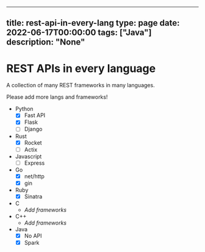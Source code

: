 
---
title: rest-api-in-every-lang
type: page
date: 2022-06-17T00:00:00
tags: ["Java"]
description: "None"
---


# REST APIs in every language
A collection of many REST frameworks in many languages.

Please add more langs and frameworks!

- Python
	- [x] Fast API
	- [x] Flask
	- [ ] Django
- Rust
	- [x] Rocket
	- [ ] Actix
- Javascript
	- [ ] Express
- Go
	- [x] net/http
	- [x] gin
- Ruby
	- [x] Sinatra 
- C
	- *Add frameworks*
- C++
 	- *Add frameworks*
- Java
	- [x] No API
	- [x] Spark
